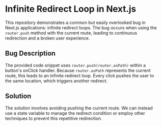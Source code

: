 # Infinite Redirect Loop in Next.js

This repository demonstrates a common but easily overlooked bug in Next.js applications: infinite redirect loops.  The bug occurs when using the `router.push` method with the current route, leading to continuous redirection and a broken user experience.

## Bug Description
The provided code snippet uses `router.push(router.asPath)` within a button's onClick handler. Because `router.asPath` represents the current route, this leads to an infinite redirect loop. Every click pushes the user to the same location, which triggers another redirect.

## Solution
The solution involves avoiding pushing the current route.  We can instead use a state variable to manage the redirect condition or employ other techniques to prevent this repetitive redirection.